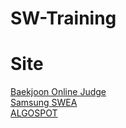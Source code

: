 # SW-Training


# Site
<a href='https://boj.kr'>Baekjoon Online Judge</a><br>
<a href='https://www.swexpertacademy.com'>Samsung SWEA</a><br>
<a href='https://algospot.com'>ALGOSPOT</a><br>

